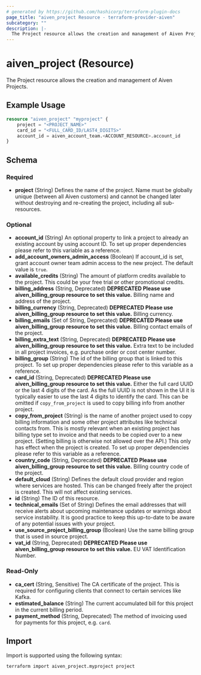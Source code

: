 ```yaml
---
# generated by https://github.com/hashicorp/terraform-plugin-docs
page_title: "aiven_project Resource - terraform-provider-aiven"
subcategory: ""
description: |-
  The Project resource allows the creation and management of Aiven Projects.
---
```


# aiven_project (Resource)

The Project resource allows the creation and management of Aiven Projects.

## Example Usage

```terraform
resource "aiven_project" "myproject" {
    project = "<PROJECT_NAME>"
    card_id = "<FULL_CARD_ID/LAST4_DIGITS>"
    account_id = aiven_account_team.<ACCOUNT_RESOURCE>.account_id
}
```

<!-- schema generated by tfplugindocs -->
## Schema

### Required

- **project** (String) Defines the name of the project. Name must be globally unique (between all Aiven customers) and cannot be changed later without destroying and re-creating the project, including all sub-resources.

### Optional

- **account_id** (String) An optional property to link a project to already an existing account by using account ID. To set up proper dependencies please refer to this variable as a reference.
- **add_account_owners_admin_access** (Boolean) If account_id is set, grant account owner team admin access to the new project. The default value is `true`.
- **available_credits** (String) The amount of platform credits available to the project. This could be your free trial or other promotional credits.
- **billing_address** (String, Deprecated) **DEPRECATED Please use aiven_billing_group resource to set this value.** Billing name and address of the project.
- **billing_currency** (String, Deprecated) **DEPRECATED Please use aiven_billing_group resource to set this value.** Billing currency.
- **billing_emails** (Set of String, Deprecated) **DEPRECATED Please use aiven_billing_group resource to set this value.** Billing contact emails of the project.
- **billing_extra_text** (String, Deprecated) **DEPRECATED Please use aiven_billing_group resource to set this value.** Extra text to be included in all project invoices, e.g. purchase order or cost center number.
- **billing_group** (String) The id of the billing group that is linked to this project. To set up proper dependencies please refer to this variable as a reference.
- **card_id** (String, Deprecated) **DEPRECATED Please use aiven_billing_group resource to set this value.** Either the full card UUID or the last 4 digits of the card. As the full UUID is not shown in the UI it is typically easier to use the last 4 digits to identify the card. This can be omitted if `copy_from_project` is used to copy billing info from another project.
- **copy_from_project** (String) is the name of another project used to copy billing information and some other project attributes like technical contacts from. This is mostly relevant when an existing project has billing type set to invoice and that needs to be copied over to a new project. (Setting billing is otherwise not allowed over the API.) This only has effect when the project is created. To set up proper dependencies please refer to this variable as a reference.
- **country_code** (String, Deprecated) **DEPRECATED Please use aiven_billing_group resource to set this value.** Billing country code of the project.
- **default_cloud** (String) Defines the default cloud provider and region where services are hosted. This can be changed freely after the project is created. This will not affect existing services.
- **id** (String) The ID of this resource.
- **technical_emails** (Set of String) Defines the email addresses that will receive alerts about upcoming maintenance updates or warnings about service instability. It is  good practice to keep this up-to-date to be aware of any potential issues with your project.
- **use_source_project_billing_group** (Boolean) Use the same billing group that is used in source project.
- **vat_id** (String, Deprecated) **DEPRECATED Please use aiven_billing_group resource to set this value.** EU VAT Identification Number.

### Read-Only

- **ca_cert** (String, Sensitive) The CA certificate of the project. This is required for configuring clients that connect to certain services like Kafka.
- **estimated_balance** (String) The current accumulated bill for this project in the current billing period.
- **payment_method** (String, Deprecated) The method of invoicing used for payments for this project, e.g. `card`.

## Import

Import is supported using the following syntax:

```shell
terraform import aiven_project.myproject project
```
